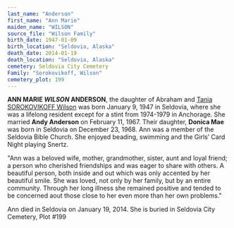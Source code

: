 ```yaml
---
last_name: "Anderson"
first_name: "Ann Marie"
maiden_name: "WILSON"
source_file: "Wilson Family"
birth_date: 1947-01-09
birth_location: "Seldovia, Alaska"
death_date: 2014-01-19
death_location: "Seldovia, Alaska"
cemetery: Seldovia City Cemetery
Family: "Sorokovikoff, Wilson"
cemetery_plot: 199
---
```


**ANN MARIE *WILSON* ANDERSON**, the daughter of Abraham and [Tania SOROKOVIKOFF Wilson](./Wilson_Tania_Sorokovikoff.md) was born
January 9, 1947 in Seldovia, where she was a lifelong resident except for a stint from 1974-1979 in
Anchorage. She married **Andy Anderson** on February 11, 1967. Their
daughter, **Donica Mae** was born in Seldovia on December 23, 1968. Ann was
a member of the Seldovia Bible Church. She enjoyed beading, swimming and
the Girls’ Card Night playing Snertz. 

"Ann was a beloved wife, mother,
grandmother, sister, aunt and loyal friend; a person who cherished
friendships and was eager to share with others. A beautiful person, both
inside and out which was only accented by her beautiful smile. She was
loved, not only by her family, but by an entire community. Through her
long illness she remained positive and tended to be concerned aout those
close to her even more than her own problems."

Ann died in Seldovia on January 19, 2014. She is buried in Seldovia City Cemetery, Plot #199



